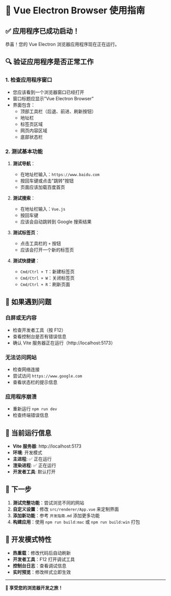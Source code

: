 # 🎉 Vue Electron Browser 使用指南

## ✅ 应用程序已成功启动！

恭喜！您的 Vue Electron 浏览器应用程序现在正在运行。

## 🔍 验证应用程序是否正常工作

### 1. 检查应用程序窗口

- 您应该看到一个浏览器窗口已经打开
- 窗口标题应显示"Vue Electron Browser"
- 界面包含：
  - 顶部工具栏（后退、前进、刷新按钮）
  - 地址栏
  - 标签页区域
  - 网页内容区域
  - 底部状态栏

### 2. 测试基本功能

1. **测试导航**：

   - 在地址栏输入：`https://www.baidu.com`
   - 按回车键或点击"跳转"按钮
   - 页面应该加载百度首页
2. **测试搜索**：

   - 在地址栏输入：`Vue.js`
   - 按回车键
   - 应该会自动跳转到 Google 搜索结果
3. **测试标签页**：

   - 点击工具栏的 `+` 按钮
   - 应该会打开一个新的标签页
4. **测试快捷键**：

   - `Cmd/Ctrl + T`：新建标签页
   - `Cmd/Ctrl + W`：关闭标签页
   - `Cmd/Ctrl + R`：刷新页面

## 🚨 如果遇到问题

### 白屏或无内容

- 检查开发者工具（按 F12）
- 查看控制台是否有错误信息
- 确认 Vite 服务器正在运行（http://localhost:5173）

### 无法访问网站

- 检查网络连接
- 尝试访问 `https://www.google.com`
- 查看状态栏的提示信息

### 应用程序崩溃

- 重新运行 `npm run dev`
- 检查终端错误信息

## 📝 当前运行信息

- **Vite 服务器**: http://localhost:5173
- **环境**: 开发模式
- **主进程**: ✅ 正在运行
- **渲染进程**: ✅ 正在运行
- **开发者工具**: 默认打开

## 🎯 下一步

1. **测试完整功能**：尝试浏览不同的网站
2. **自定义设置**：修改 `src/renderer/App.vue` 来定制界面
3. **添加新功能**：参考 `开发指南.md` 添加更多功能
4. **构建应用**：使用 `npm run build:mac` 或 `npm run build:win` 打包

## 🔧 开发模式特性

- **热重载**：修改代码后自动刷新
- **开发者工具**：F12 打开调试工具
- **控制台日志**：查看调试信息
- **实时预览**：修改样式立即生效

---

**🎉 享受您的浏览器开发之旅！**
